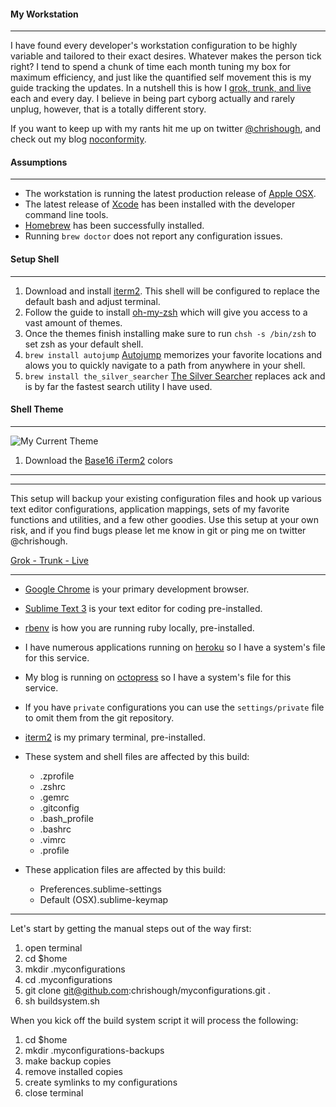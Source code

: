 #### My Workstation
-----
I have found every developer's workstation configuration to be highly variable and tailored to their exact desires.  Whatever makes the person tick right?  I tend to spend a chunk of time each month tuning my box for maximum efficiency, and just like the quantified self movement this is my guide tracking the updates.  In a nutshell this is how I [grok, trunk, and live](href="http://www.youtube.com/watch?v=Qi_AAqi0RZM) each and every day. I believe in being part cyborg actually and rarely unplug, however, that is a totally different story. 

If you want to keep up with my rants hit me up on twitter [@chrishough](http://twitter.com/chrishough), and check out my blog [noconformity](http://noconformity.com).

#### Assumptions
-----
* The workstation is running the latest production release of [Apple OSX](http://www.apple.com/osx/).
* The latest release of [Xcode](https://developer.apple.com/xcode/) has been installed with the developer command line tools.
* [Homebrew](http://brew.sh/) has been successfully installed.
* Running ```brew doctor``` does not report any configuration issues.


#### Setup Shell
-----
1. Download and install [iterm2](http://www.iterm2.com).  This shell will be configured to replace the default bash and adjust terminal.
2. Follow the guide to install [oh-my-zsh](https://github.com/robbyrussell/oh-my-zsh) which will give you access to a vast amount of themes. 
3. Once the themes finish installing make sure to run ```chsh -s /bin/zsh``` to set zsh as your default shell.
4. ```brew install autojump``` [Autojump](https://github.com/joelthelion/autojump) memorizes your favorite locations and alows you to quickly navigate to a path from anywhere in your shell.
5. ```brew install the_silver_searcher``` [The Silver Searcher](https://github.com/ggreer/the_silver_searcher) replaces ack and is by far the fastest search utility I have used.


#### Shell Theme
-----
![My Current Theme](https://github.com/chrishough/myconfigurations/blob/master/assets/settings/shellThemeExample.png)



1. Download the [Base16 iTerm2](https://github.com/chriskempson/base16-iterm2) colors









------------
------------

This setup will backup your existing configuration files and hook up various text editor configurations,
application mappings, sets of my favorite functions and utilities, and a few other goodies.  Use this setup
at your own risk, and if you find bugs please let me know in git or ping me on twitter @chrishough.

[Grok - Trunk - Live](http://www.youtube.com/watch?v=Qi_AAqi0RZM&feature=share)

---


* [Google Chrome](http://www.google.com/chrome) is your primary development browser.
* [Sublime Text 3](http://www.sublimetext.com/3) is your text editor for coding pre-installed.
* [rbenv](https://github.com/sstephenson/rbenv) is how you are running ruby locally, pre-installed.

* I have numerous applications running on [heroku](https://www.heroku.com) so I have a system's file for this service.
* My blog is running on [octopress](http://octopress.org/) so I have a system's file for this service.
* If you have ```private``` configurations you can use the ```settings/private``` file to omit them from the git repository.
* [iterm2](http://www.iterm2.com/) is my primary terminal, pre-installed.
* These system and shell files are affected by this build:
  * .zprofile
  * .zshrc
  * .gemrc
  * .gitconfig
  * .bash_profile
  * .bashrc
  * .vimrc
  * .profile
* These application files are affected by this build:
  * Preferences.sublime-settings
  * Default (OSX).sublime-keymap


---

Let's start by getting the manual steps out of the way first:

1. open terminal
2. cd $home
3. mkdir .myconfigurations
4. cd .myconfigurations
5. git clone git@github.com:chrishough/myconfigurations.git .
6. sh buildsystem.sh

When you kick off the build system script it will process the following:

1. cd $home
2. mkdir .myconfigurations-backups
3. make backup copies
4. remove installed copies
5. create symlinks to my configurations
6. close terminal


